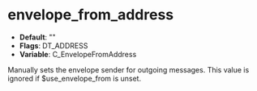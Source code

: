 # envelope_from_address

- **Default**: ""
- **Flags**: DT_ADDRESS
- **Variable**: C_EnvelopeFromAddress

Manually sets the envelope sender for outgoing messages.
This value is ignored if $use_envelope_from is unset.
